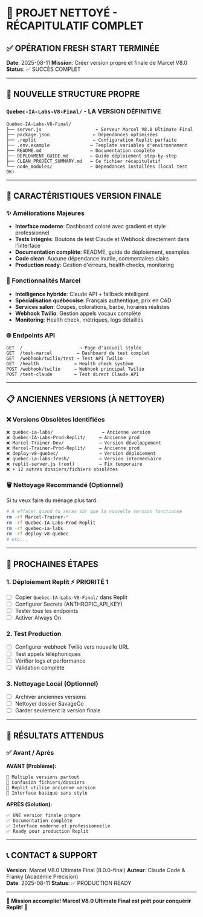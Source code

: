 # 🧹 PROJET NETTOYÉ - RÉCAPITULATIF COMPLET

## ✅ OPÉRATION FRESH START TERMINÉE

**Date**: 2025-08-11
**Mission**: Créer version propre et finale de Marcel V8.0
**Status**: ✅ SUCCÈS COMPLET

---

## 📂 NOUVELLE STRUCTURE PROPRE

### `Quebec-IA-Labs-V8-Final/` - LA VERSION DÉFINITIVE
```
Quebec-IA-Labs-V8-Final/
├── server.js                    ← Serveur Marcel V8.0 Ultimate Final
├── package.json                ← Dépendances optimisées
├── .replit                     ← Configuration Replit parfaite
├── .env.example               ← Template variables d'environnement
├── README.md                  ← Documentation complète
├── DEPLOYMENT_GUIDE.md        ← Guide déploiement step-by-step
├── CLEAN_PROJECT_SUMMARY.md   ← Ce fichier récapitulatif
└── node_modules/              ← Dépendances installées (local test OK)
```

---

## 🎯 CARACTÉRISTIQUES VERSION FINALE

### ✨ Améliorations Majeures
- **Interface moderne**: Dashboard coloré avec gradient et style professionnel
- **Tests intégrés**: Boutons de test Claude et Webhook directement dans l'interface
- **Documentation complète**: README, guide de déploiement, exemples
- **Code clean**: Aucune dépendance inutile, commentaires clairs
- **Production ready**: Gestion d'erreurs, health checks, monitoring

### 🧠 Fonctionnalités Marcel
- **Intelligence hybride**: Claude API + fallback intelligent
- **Spécialisation québécoise**: Français authentique, prix en CAD
- **Services salon**: Coupes, colorations, barbe, horaires réalistes
- **Webhook Twilio**: Gestion appels vocaux complète
- **Monitoring**: Health check, métriques, logs détaillés

### 🌐 Endpoints API
```
GET  /                     → Page d'accueil stylée
GET  /test-marcel         → Dashboard de test complet  
GET  /webhook/twilio/test → Test API Twilio
GET  /health             → Health check système
POST /webhook/twilio     → Webhook principal Twilio
POST /test-claude        → Test direct Claude API
```

---

## 📋 ANCIENNES VERSIONS (À NETTOYER)

### ❌ Versions Obsolètes Identifiées
```
❌ quebec-ia-labs/                  → Ancienne version
❌ Quebec-IA-Labs-Prod-Replit/     → Ancienne prod
❌ Marcel-Trainer-Dev/             → Version développement
❌ Marcel-Trainer-Prod-Replit/     → Ancienne prod
❌ deploy-v8-quebec/               → Version déploiement
❌ quebec-ia-labs-fresh/           → Version intermédiaire
❌ replit-server.js (root)         → Fix temporaire
❌ + 12 autres dossiers/fichiers obsolètes
```

### 🗑️ Nettoyage Recommandé (Optionnel)
Si tu veux faire du ménage plus tard:
```bash
# À effacer quand tu seras sûr que la nouvelle version fonctionne
rm -rf Marcel-Trainer-*
rm -rf Quebec-IA-Labs-Prod-Replit
rm -rf quebec-ia-labs
rm -rf deploy-v8-quebec
# etc...
```

---

## 🚀 PROCHAINES ÉTAPES

### 1. Déploiement Replit ⚡ PRIORITÉ 1
- [ ] Copier `Quebec-IA-Labs-V8-Final/` dans Replit
- [ ] Configurer Secrets (ANTHROPIC_API_KEY)
- [ ] Tester tous les endpoints
- [ ] Activer Always On

### 2. Test Production
- [ ] Configurer webhook Twilio vers nouvelle URL
- [ ] Test appels téléphoniques
- [ ] Vérifier logs et performance
- [ ] Validation complète

### 3. Nettoyage Local (Optionnel)
- [ ] Archiver anciennes versions
- [ ] Nettoyer dossier SavageCo  
- [ ] Garder seulement la version finale

---

## 🎯 RÉSULTATS ATTENDUS

### ✅ Avant / Après

**AVANT (Problème):**
```
🔴 Multiple versions partout
🔴 Confusion fichiers/dossiers
🔴 Replit utilise ancienne version
🔴 Interface basique sans style
```

**APRÈS (Solution):**
```
✅ UNE version finale propre
✅ Documentation complète
✅ Interface moderne et professionnelle  
✅ Ready pour production Replit
```

---

## 📞 CONTACT & SUPPORT

**Version**: Marcel V8.0 Ultimate Final (8.0.0-final)
**Auteur**: Claude Code & Franky (Académie Précision)  
**Date**: 2025-08-11
**Status**: ✅ PRODUCTION READY

---

**🎯 Mission accomplie! Marcel V8.0 Ultimate Final est prêt pour conquérir Replit! 🚀**